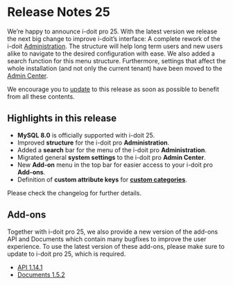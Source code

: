 # Release Notes 25

We’re happy to announce i-doit pro 25. With the latest version we release the next big change to improve i-doit’s interface: A complete rework of the i-doit [Administration](../../system-administration/administration/index.md). The structure will help long term users and new users alike to navigate to the desired configuration with ease. We also added a search function for this menu structure. Furthermore, settings that affect the whole installation (and not only the current tenant) have been moved to the [Admin Center](../../system-administration/admin-center.md).

We encourage you to [update](../../maintenance-and-operation/update.md) to this release as soon as possible to benefit from all these contents.

## Highlights in this release

-   **MySQL 8.0** is officially supported with i-doit 25.
-   Improved **structure** for the i-doit pro **Administration**.
-   Added a **search** bar for the menu of the i-doit pro **Administration**.
-   Migrated general **system settings** to the i-doit pro **Admin Center**.
-   New **Add-on** menu in the top bar for easier access to your i-doit pro **Add-ons**.
-   Definition of **custom attribute keys** for [**custom categories**](../../basics/custom-categories.md).


Please check the changelog for further details.

## Add-ons

Together with i-doit pro 25, we also provide a new version of the add-ons API and Documents which contain many bugfixes to improve the user experience. To use the latest version of these add-ons, please make sure to update to i-doit pro 25, which is required.

-   [API 1.14.1](../../i-doit-pro-add-ons/api/index.md)
-   [Documents 1.5.2](../../i-doit-pro-add-ons/documents/index.md)
